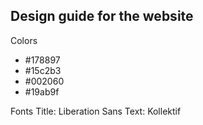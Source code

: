 ## Design guide for the website

Colors
 - #178897
 - #15c2b3
 - #002060
 - #19ab9f
 
 Fonts
  Title: Liberation Sans
  Text: Kollektif

